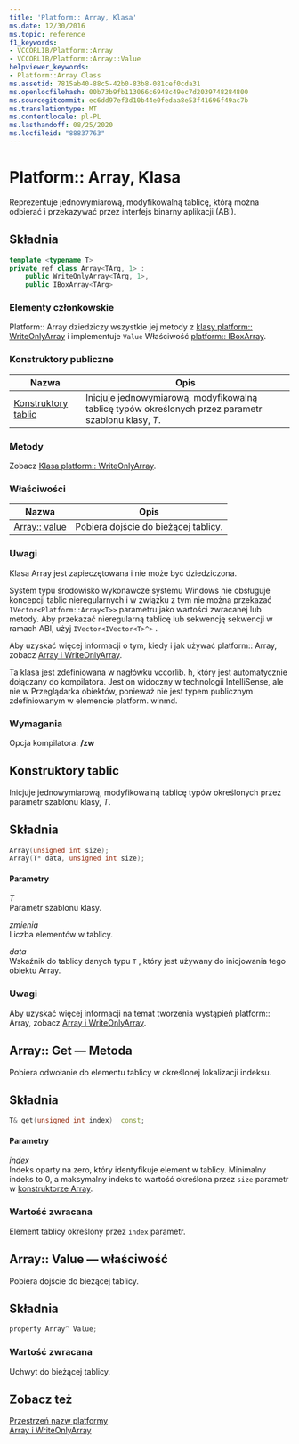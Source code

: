 ```yaml
---
title: 'Platform:: Array, Klasa'
ms.date: 12/30/2016
ms.topic: reference
f1_keywords:
- VCCORLIB/Platform::Array
- VCCORLIB/Platform::Array::Value
helpviewer_keywords:
- Platform::Array Class
ms.assetid: 7815ab40-88c5-42b0-83b8-081cef0cda31
ms.openlocfilehash: 00b73b9fb113066c6948c49ec7d2039748284800
ms.sourcegitcommit: ec6dd97ef3d10b44e0fedaa8e53f41696f49ac7b
ms.translationtype: MT
ms.contentlocale: pl-PL
ms.lasthandoff: 08/25/2020
ms.locfileid: "88837763"
---
```

# <a name="platformarray-class"></a>Platform:: Array, Klasa

Reprezentuje jednowymiarową, modyfikowalną tablicę, którą można odbierać i przekazywać przez interfejs binarny aplikacji (ABI).

## <a name="syntax"></a>Składnia

```cpp
template <typename T>
private ref class Array<TArg, 1> :
    public WriteOnlyArray<TArg, 1>,
    public IBoxArray<TArg>
```

### <a name="members"></a>Elementy członkowskie

Platform:: Array dziedziczy wszystkie jej metody z [klasy platform:: WriteOnlyArray](../cppcx/platform-writeonlyarray-class.md) i implementuje `Value` Właściwość [platform:: IBoxArray](../cppcx/platform-iboxarray-interface.md).

### <a name="public-constructors"></a>Konstruktory publiczne

|Nazwa|Opis|
|----------|-----------------|
|[Konstruktory tablic](#ctor)|Inicjuje jednowymiarową, modyfikowalną tablicę typów określonych przez parametr szablonu klasy, *T*.|

### <a name="methods"></a>Metody

Zobacz [Klasa platform:: WriteOnlyArray](../cppcx/platform-writeonlyarray-class.md).

### <a name="properties"></a>Właściwości

| Nazwa | Opis |
|--|--|
| [Array:: value](#value) | Pobiera dojście do bieżącej tablicy. |

### <a name="remarks"></a>Uwagi

Klasa Array jest zapieczętowana i nie może być dziedziczona.

System typu środowisko wykonawcze systemu Windows nie obsługuje koncepcji tablic nieregularnych i w związku z tym nie można przekazać `IVector<Platform::Array<T>>` parametru jako wartości zwracanej lub metody. Aby przekazać nieregularną tablicę lub sekwencję sekwencji w ramach ABI, użyj `IVector<IVector<T>^>` .

Aby uzyskać więcej informacji o tym, kiedy i jak używać platform:: Array, zobacz [Array i WriteOnlyArray](../cppcx/array-and-writeonlyarray-c-cx.md).

Ta klasa jest zdefiniowana w nagłówku vccorlib. h, który jest automatycznie dołączany do kompilatora. Jest on widoczny w technologii IntelliSense, ale nie w Przeglądarka obiektów, ponieważ nie jest typem publicznym zdefiniowanym w elemencie platform. winmd.

### <a name="requirements"></a>Wymagania

Opcja kompilatora: **/zw**

## <a name="array-constructors"></a><a name="ctor"></a> Konstruktory tablic

Inicjuje jednowymiarową, modyfikowalną tablicę typów określonych przez parametr szablonu klasy, *T*.

## <a name="syntax"></a>Składnia

```cpp
Array(unsigned int size);
Array(T* data, unsigned int size);
```

#### <a name="parameters"></a>Parametry

*T*<br/>
Parametr szablonu klasy.

*zmienia*<br/>
Liczba elementów w tablicy.

*data*<br/>
Wskaźnik do tablicy danych typu `T` , który jest używany do inicjowania tego obiektu Array.

### <a name="remarks"></a>Uwagi

Aby uzyskać więcej informacji na temat tworzenia wystąpień platform:: Array, zobacz [Array i WriteOnlyArray](../cppcx/array-and-writeonlyarray-c-cx.md).

## <a name="arrayget-method"></a><a name="get"></a> Array:: Get — Metoda

Pobiera odwołanie do elementu tablicy w określonej lokalizacji indeksu.

## <a name="syntax"></a>Składnia

```cpp
T& get(unsigned int index)  const;
```

#### <a name="parameters"></a>Parametry

*index*<br/>
Indeks oparty na zero, który identyfikuje element w tablicy. Minimalny indeks to 0, a maksymalny indeks to wartość określona przez `size` parametr w [konstruktorze Array](#ctor).

### <a name="return-value"></a>Wartość zwracana

Element tablicy określony przez `index` parametr.

## <a name="arrayvalue-property"></a><a name="value"></a> Array:: Value — właściwość

Pobiera dojście do bieżącej tablicy.

## <a name="syntax"></a>Składnia

```cpp
property Array^ Value;
```

### <a name="return-value"></a>Wartość zwracana

Uchwyt do bieżącej tablicy.

## <a name="see-also"></a>Zobacz też

[Przestrzeń nazw platformy](../cppcx/platform-namespace-c-cx.md)<br/>
[Array i WriteOnlyArray](../cppcx/array-and-writeonlyarray-c-cx.md)
